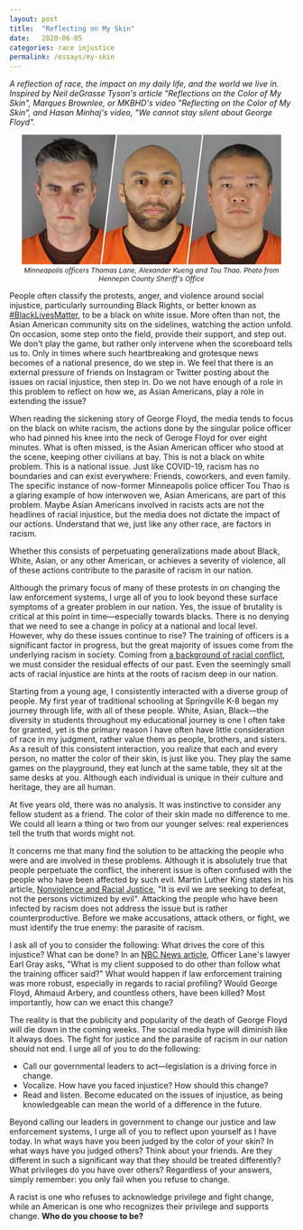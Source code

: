 ```yaml
---
layout: post
title:  "Reflecting on My Skin"
date:   2020-06-05
categories: race injustice
permalink: /essays/my-skin
---
```

*A reflection of race, the impact on my daily life, and the world we live in. Inspired by Neil deGrasse Tyson's article "Reflections on the Color of My Skin", Marques Brownlee, or MKBHD's video "Reflecting on the Color of My Skin", and Hasan Minhaj's video, "We cannot stay silent about George Floyd".*

<div align="center">
  <img width="460" src="/my-skin.png">
</div>

<p style="max-width: 460px; margin: auto; font-size: 12px;" align="center">
  <em>Minneapolis officers Thomas Lane, Alexander Kueng and Tou Thao. Photo from Hennepin County Sheriff's Office</em>
</p>

People often classify the protests, anger, and violence around social injustice, particularly surrounding Black Rights, or better known as [#BlackLivesMatter](https://twitter.com/hashtag/blacklivesmater?ref_src=twsrc%5Egoogle%7Ctwcamp%5Eserp%7Ctwgr%5Ehashtag), to be a black on white issue. More often than not, the Asian American community sits on the sidelines, watching the action unfold. On occasion, some step onto the field, provide their support, and step out. We don't play the game, but rather only intervene when the scoreboard tells us to. Only in times where such heartbreaking and grotesque news becomes of a national presence, do we step in. We feel that there is an external pressure of friends on Instagram or Twitter posting about the issues on racial injustice, then step in. Do we not have enough of a role in this problem to reflect on how we, as Asian Americans, play a role in extending the issue?

When reading the sickening story of George Floyd, the media tends to focus on the black on white racism, the actions done by the singular police officer who had pinned his knee into the neck of Geroge Floyd for over eight minutes. What is often missed, is the Asian American officer who stood at the scene, keeping other civilians at bay. This is not a black on white problem. This is a national issue. Just like COVID-19, racism has no boundaries and can exist everywhere: Friends, coworkers, and even family. The specific instance of now-former Minneapolis police officer Tou Thao is a glaring example of how interwoven we, Asian Americans, are part of this problem. Maybe Asian Americans involved in racists acts are not the headlines of racial injustice, but the media does not dictate the impact of our actions. Understand that we, just like any other race, are factors in racism. 

Whether this consists of perpetuating generalizations made about Black, White, Asian, or any other American, or achieves a severity of violence, all of these actions contribute to the parasite of racism in our nation. 

Although the primary focus of many of these protests in on changing the law enforcement systems, I urge all of you to look beyond these surface symptoms of a greater problem in our nation. Yes, the issue of brutality is critical at this point in time—especially towards blacks. There is no denying that we need to see a change in policy at a national and local level. However, why do these issues continue to rise? The training of officers is a significant factor in progress, but the great majority of issues come from the underlying racism in society. Coming from [a background of racial conflict](https://en.wikipedia.org/wiki/Racism_in_the_United_States), we must consider the residual effects of our past. Even the seemingly small acts of racial injustice are hints at the roots of racism deep in our nation.

Starting from a young age, I consistently interacted with a diverse group of people. My first year of traditional schooling at Springville K-8 began my journey through life, with all of these people. White, Asian, Black—the diversity in students throughout my educational journey is one I often take for granted, yet is the primary reason I have often have little consideration of race in my judgment, rather value them as people, brothers, and sisters. As a result of this consistent interaction, you realize that each and every person, no matter the color of their skin, is just like you. They play the same games on the playground, they eat lunch at the same table, they sit at the same desks at you. Although each individual is unique in their culture and heritage, they are all human. 

At five years old, there was no analysis. It was instinctive to consider any fellow student as a friend. The color of their skin made no difference to me. We could all learn a thing or two from our younger selves: real experiences tell the truth that words might not.

It concerns me that many find the solution to be attacking the people who were and are involved in these problems. Although it is absolutely true that people perpetuate the conflict, the inherent issue is often confused with the people who have been affected by such evil. Martin Luther King states in his article, [Nonviolence and Racial Justice](https://kinginstitute.stanford.edu/king-papers/documents/nonviolence-and-racial-justice), "It is evil we are seeking to defeat, not the persons victimized by evil". Attacking the people who have been infected by racism does not address the issue but is rather counterproductive. Before we make accusations, attack others, or fight, we must identify the true enemy: the parasite of racism.

I ask all of you to consider the following: What drives the core of this injustice? What can be done?  In an [NBC News article](https://www.nbcnews.com/news/us-news/ex-minneapolis-cop-told-other-officers-you-shouldn-t-do-n1225136), Officer Lane's lawyer Earl Gray asks, "What is my client supposed to do other than follow what the training officer said?" What would happen if law enforcement training was more robust, especially in regards to racial profiling? Would George Floyd, Ahmaud Arbery, and countless others, have been killed?  Most importantly, how can we enact this change?

The reality is that the publicity and popularity of the death of George Floyd will die down in the coming weeks. The social media hype will diminish like it always does. The fight for justice and the parasite of racism in our nation should not end. I urge all of you to do the following:

- Call our governmental leaders to act—legislation is a driving force in change.
- Vocalize. How have you faced injustice? How should this change?
- Read and listen. Become educated on the issues of injustice, as being knowledgeable can mean the world of a difference in the future.

Beyond calling our leaders in government to change our justice and law enforcement systems, I urge all of you to reflect upon yourself as I have today. In what ways have you been judged by the color of your skin? In what ways have you judged others? Think about your friends. Are they different in such a significant way that they should be treated differently? What privileges do you have over others? Regardless of your answers, simply remember: you only fail when you refuse to change. 

A racist is one who refuses to acknowledge privilege and fight change, while an American is one who recognizes their privilege and supports change. **Who do you choose to be?**
